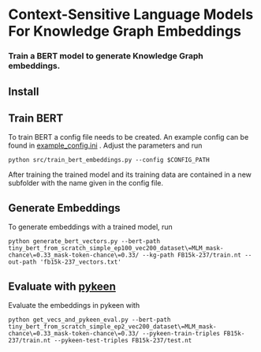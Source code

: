 # Context-Sensitive Language Models For Knowledge Graph Embeddings

### Train a BERT model to generate Knowledge Graph embeddings. 



## Install

## Train BERT

To train BERT a config file needs to be created. An example config can be found in [example_config.ini](src/conf/example_config.ini) . Adjust the parameters and run 

```
python src/train_bert_embeddings.py --config $CONFIG_PATH
```

After training the trained model and its training data are contained in a new subfolder with the name given in the config file.

## Generate Embeddings

To generate embeddings with a trained model, run 

```
python generate_bert_vectors.py --bert-path tiny_bert_from_scratch_simple_ep100_vec200_dataset\=MLM_mask-chance\=0.33_mask-token-chance\=0.33/ --kg-path FB15k-237/train.nt --out-path 'fb15k-237_vectors.txt'

```


## Evaluate with [pykeen](https://github.com/pykeen/pykeen)

Evaluate the embeddings in pykeen with

```
python get_vecs_and_pykeen_eval.py --bert-path tiny_bert_from_scratch_simple_ep2_vec200_dataset\=MLM_mask-chance\=0.33_mask-token-chance\=0.33/ --pykeen-train-triples FB15k-237/train.nt --pykeen-test-triples FB15k-237/test.nt
```
